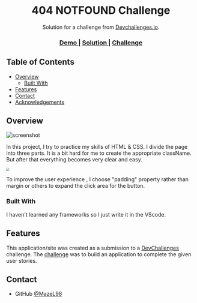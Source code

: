 <!-- Please update value in the {}  -->

<h1 align="center">404 NOTFOUND Challenge</h1>

<div align="center">
   Solution for a challenge from  <a href="http://devchallenges.io" target="_blank">Devchallenges.io</a>.
</div>

<div align="center">
  <h3>
    <a href="https://{your-demo-link.your-domain}">
      Demo
    </a>
    <span> | </span>
    <a href="https://{your-url-to-the-solution}">
      Solution
    </a>
    <span> | </span>
    <a href="https://devchallenges.io/challenges/wBunSb7FPrIepJZAg0sY">
      Challenge
    </a>
  </h3>
</div>

<!-- TABLE OF CONTENTS -->

## Table of Contents

- [Overview](#overview)
  - [Built With](#built-with)
- [Features](#features)
- [Contact](#contact)
- [Acknowledgements](#acknowledgements)

<!-- OVERVIEW -->

## Overview

![screenshot](C:\Users\Admin\Desktop\前端学习\动手做\404-not-found-master\project-preview.png)

In this project, I try to practice my skills of HTML & CSS. I divide the page into three parts. It is a bit hard for me to create the appropriate className. But after that everything becomes very clear and easy.



<img src="C:\Users\Admin\Desktop\前端学习\动手做\404-not-found-master\页面结构.png" style="zoom:50%;" />

To improve the user experience , I choose "padding" property rather than margin or others to expand the click area for the button.

### Built With

<!-- This section should list any major frameworks that you built your project using. Here are a few examples.-->

I haven't learned any frameworks so I just write it in the VScode.

## Features

<!-- List the features of your application or follow the template. Don't share the figma file here :) -->

This application/site was created as a submission to a [DevChallenges](https://devchallenges.io/challenges) challenge. The [challenge](https://devchallenges.io/challenges/wBunSb7FPrIepJZAg0sY) was to build an application to complete the given user stories.

## Contact

- GitHub [@MazeL98](https://github.com/MazeL98)

